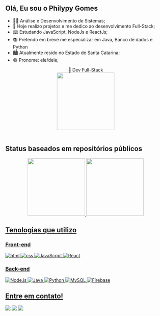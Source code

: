 ## Olá, Eu sou o Philypy Gomes

- 👨‍🏫 Análise e Desenvolvimento de Sistemas;
- 🔭 Hoje realizo projetos e me dedico ao desenvolvimento Full-Stack;
- 🕮 Estudando JavaScript, NodeJs e ReactJs;
- 📚 Pretendo em breve me especializar em Java, Banco de dados e Python
- 🏙  Atualmente resido no Estado de Santa Catarina;
- 😄 Pronome: ele/dele;

<div align="center">
  🍃 Dev Full-Stack
  <br>
  <img height="180em" src='https://data.whicdn.com/images/54406285/original.gif'>
</div> 
<br>
<h2> Status baseados em repositórios públicos </h2>
<div align="center">
  <a href="https://github.com/philypy-cg">
  <img height="180em" src="https://github-readme-stats.vercel.app/api?username=philypy-cg&show_icons=true&theme=tokyonight&include_all_commits=true&count_private=true"/>
  <img height="180em" src="https://github-readme-stats.vercel.app/api/top-langs/?username=philypy-cg&layout=compact&langs_count=7&theme=tokyonight"/>
</div>

<h2> Tenologias que utilizo </h2>

### Front-end
![html](https://img.shields.io/badge/HTML5-E34F26?style=for-the-badge&logo=html5&logoColor=white)
![css](https://img.shields.io/badge/CSS3-1572B6?style=for-the-badge&logo=css3&logoColor=white)
![JavaScript](https://img.shields.io/badge/JavaScript-F7DF1E?style=for-the-badge&logo=JavaScript&logoColor=black)
![React](https://img.shields.io/badge/React-61DAFB?style=for-the-badge&logo=React&logoColor=black)


### Back-end
![Node.js](https://img.shields.io/badge/Node.js-339933?style=for-the-badge&logo=Node.js&logoColor=black)
![Java](https://img.shields.io/badge/Java-ED8B00?style=for-the-badge&logo=java&logoColor=white)
![Python](https://img.shields.io/badge/Python-3776AB?style=for-the-badge&logo=python&logoColor=white)
![MySQL](https://img.shields.io/badge/MySQL-4479A1?style=for-the-badge&logo=MySQL&logoColor=white)
![Firebase](https://img.shields.io/badge/Firebase-4479A1?style=for-the-badge&logo=Firebase&logoColor=white)
  
  ##
<h2> Entre em contato! </h2>
<div> 
 <a href="https://discord.com/channels/@Philypy Gomes#5864" target="_blank"><img src="https://img.shields.io/badge/Discord-7289DA?style=for-the-badge&logo=discord&logoColor=white" target="_blank"></a> 
  <a href = "mailto:phcg.dev@gmail.com"><img src="https://img.shields.io/badge/-Gmail-%23333?style=for-the-badge&logo=gmail&logoColor=white" target="_blank"></a>
  <a href="https://www.linkedin.com/in/philypy-gomes/" target="_blank"><img src="https://img.shields.io/badge/-LinkedIn-%230077B5?style=for-the-badge&logo=linkedin&logoColor=white" target="_blank"></a> 
  
</div>
